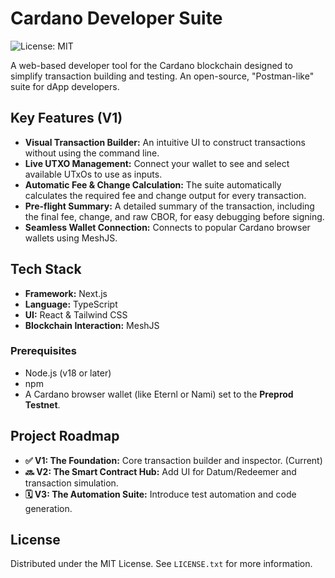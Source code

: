 # Cardano Developer Suite

![License: MIT](https://img.shields.io/badge/License-MIT-yellow.svg)

A web-based developer tool for the Cardano blockchain designed to simplify transaction building and testing. An open-source, "Postman-like" suite for dApp developers.

## Key Features (V1)

-   **Visual Transaction Builder:** An intuitive UI to construct transactions without using the command line.
-   **Live UTXO Management:** Connect your wallet to see and select available UTxOs to use as inputs.
-   **Automatic Fee & Change Calculation:** The suite automatically calculates the required fee and change output for every transaction.
-   **Pre-flight Summary:** A detailed summary of the transaction, including the final fee, change, and raw CBOR, for easy debugging before signing.
-   **Seamless Wallet Connection:** Connects to popular Cardano browser wallets using MeshJS.

## Tech Stack

-   **Framework:** Next.js
-   **Language:** TypeScript
-   **UI:** React & Tailwind CSS
-   **Blockchain Interaction:** MeshJS

### Prerequisites

-   Node.js (v18 or later)
-   npm
-   A Cardano browser wallet (like Eternl or Nami) set to the **Preprod Testnet**.

## Project Roadmap

-   **✅ V1: The Foundation:** Core transaction builder and inspector. (Current)
-   **🔜 V2: The Smart Contract Hub:** Add UI for Datum/Redeemer and transaction simulation.
-   **🗓️ V3: The Automation Suite:** Introduce test automation and code generation.

## License

Distributed under the MIT License. See `LICENSE.txt` for more information.
